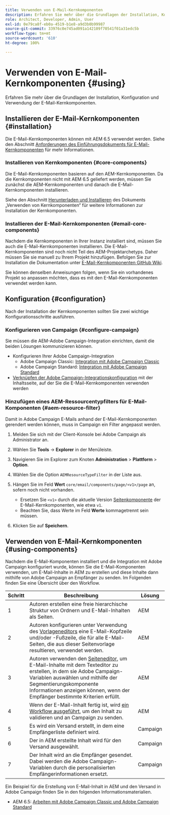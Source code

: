 ```yaml
---
title: Verwenden von E-Mail-Kernkomponenten
description: Erfahren Sie mehr über die Grundlagen der Installation, Konfiguration und Verwendung der E-Mail-Kernkomponenten.
role: Architect, Developer, Admin, User
exl-id: 0e79ca8f-eb0a-4519-b1e8-a9d3b0b99987
source-git-commit: 33976c0e745ad091a142109f70541f01a31edc5b
workflow-type: tm+mt
source-wordcount: '610'
ht-degree: 100%

---
```



# Verwenden von E-Mail-Kernkomponenten {#using}

Erfahren Sie mehr über die Grundlagen der Installation, Konfiguration und Verwendung der E-Mail-Kernkomponenten.

## Installieren der E-Mail-Kernkomponenten {#installation}

Die E-Mail-Kernkomponenten können mit AEM 6.5 verwendet werden. Siehe den Abschnitt [Anforderungen des Einführungsdokuments für E-Mail-Kernkomponenten](introduction.md#requirements) für mehr Informationen.

### Installieren von Kernkomponenten {#core-components}

Die E-Mail-Kernkomponenten basieren auf den AEM-Kernkomponenten. Da die Kernkomponenten nicht mit AEM 6.5 geliefert werden, müssen Sie zunächst die AEM-Kernkomponenten und danach die E-Mail-Kernkomponenten installieren.

Siehe den Abschnitt [Herunterladen und Installieren](/help/get-started/using.md#download-and-install) des Dokuments „Verwenden von Kernkomponenten“ für weitere Informationen zur Installation der Kernkomponenten.

### Installieren der E-Mail-Kernkomponenten {#email-core-components}

Nachdem die Kernkomponenten in Ihrer Instanz installiert sind, müssen Sie auch die E-Mail-Kernkomponenten installieren. Die E-Mail-Kernkomponenten sind noch nicht Teil des AEM-Projektarchetyps. Daher müssen Sie sie manuell zu Ihrem Projekt hinzufügen. Befolgen Sie zur Installation die Dokumentation unter [E-Mail-Kernkomponenten GitHub Wiki](https://github.com/adobe/aem-core-email-components/wiki/Adding-to-Existing-Project).

Sie können denselben Anweisungen folgen, wenn Sie ein vorhandenes Projekt so anpassen möchten, dass es mit den E-Mail-Kernkomponenten verwendet werden kann.

## Konfiguration {#configuration}

Nach der Installation der Kernkomponenten sollten Sie zwei wichtige Konfigurationsschritte ausführen.

### Konfigurieren von Campaign {#configure-campaign}

Sie müssen die AEM-Adobe Campaign-Integration einrichten, damit die beiden Lösungen kommunizieren können.

* Konfigurieren Ihrer Adobe Campaign-Integration
   * Adobe Campaign Classic: [Integration mit Adobe Campaign Classic](https://experienceleague.adobe.com/docs/experience-manager-65/administering/integration/campaignonpremise.html?lang=de)
   * Adobe Campaign Standard: [Integration mit Adobe Campaign Standard](https://experienceleague.adobe.com/docs/experience-manager-65/administering/integration/campaignstandard.html?lang=de)
* [Verknüpfen der Adobe Campaign-Integrationskonfiguration](/help/email/components/page.md#cloud-services-tab) mit der Inhaltsseite, auf der Sie die E-Mail-Kernkomponenten verwenden werden

### Hinzufügen eines AEM-Ressourcentypfilters für E-Mail-Komponenten {#aem-resource-filter}

Damit in Adobe Campaign E-Mails anhand der E-Mail-Kernkomponenten gerendert werden können, muss in Campaign ein Filter angepasst werden.

1. Melden Sie sich mit der Client-Konsole bei Adobe Campaign als Administrator an.

1. Wählen Sie **Tools** -> **Explorer** in der Menüleiste.

1. Navigieren Sie im Explorer zum Knoten **Administration** > **Plattform** > **Option**.

1. Wählen Sie die Option `AEMResourceTypeFilter` in der Liste aus.

1. Hängen Sie im Feld **Wert** `core/email/components/page/<v1>/page` an, sofern noch nicht vorhanden.

   * Ersetzen Sie `<v1>` durch die aktuelle Version [Seitenkomponente](/help/email/components/page.md) der E-Mail-Kernkomponenten, wie etwa `v1`.
   * Beachten Sie, dass Werte im Feld **Werte** kommagetrennt sein müssen.

1. Klicken Sie auf **Speichern**.

## Verwenden von E-Mail-Kernkomponenten {#using-components}

Nachdem die E-Mail-Komponenten installiert und die Integration mit Adobe Campaign konfiguriert wurde, können Sie die E-Mail-Komponenten verwenden, um E-Mail-Inhalte in AEM zu erstellen und diese Inhalte dann mithilfe von Adobe Campaign an Empfänger zu senden. Im Folgenden finden Sie eine Übersicht über den Workflow.

| Schritt | Beschreibung | Lösung |
|---|---|---|
| 1 | Autoren erstellen eine freie hierarchische Struktur von Ordnern und E-Mail-Inhalten als Seiten. | AEM |
| 2 | Autoren konfigurieren unter Verwendung des [Vorlageneditors](https://experienceleague.adobe.com/docs/experience-manager-cloud-service/sites/authoring/features/templates.html?lang=de) eine E-Mail-Kopfzeile und/oder -Fußzeile, die für alle E-Mail-Seiten, die aus dieser Seitenvorlage resultieren, verwendet werden. | AEM |
| 3 | Autoren verwenden den [Seiteneditor](https://experienceleague.adobe.com/docs/experience-manager-cloud-service/content/sites/authoring/fundamentals/editing-content.html?lang=de), um E-Mail-Inhalte mit dem Texteditor zu erstellen, in dem sie Adobe Campaign-Variablen auswählen und mithilfe der Segmentierungskomponente Informationen anzeigen können, wenn der Empfänger bestimmte Kriterien erfüllt. | AEM |
| 4 | Wenn der E-Mail-Inhalt fertig ist, wird [ein Workflow ausgeführt](https://experienceleague.adobe.com/docs/experience-manager-cloud-service/content/sites/authoring/workflows/overview.html?lang=de), um den Inhalt zu validieren und an Campaign zu senden. | AEM |
| 5 | Es wird ein Versand erstellt, in dem eine Empfängerliste definiert wird. | Campaign |
| 6 | Der in AEM erstellte Inhalt wird für den Versand ausgewählt. | Campaign |
| 7 | Der Inhalt wird an die Empfänger gesendet. Dabei werden die Adobe Campaign-Variablen durch die personalisierten Empfängerinformationen ersetzt. | Campaign |

Ein Beispiel für die Erstellung von E-Mail-Inhalt in AEM und den Versand in Adobe Campaign finden Sie in den folgenden Informationsmaterialien.

* AEM 6.5: [Arbeiten mit Adobe Campaign Classic und Adobe Campaign Standard](https://experienceleague.adobe.com/docs/experience-manager-65/authoring/aem-adobe-campaign/campaign.html?lang=de)

